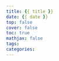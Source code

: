```yaml
---
title: {{ title }}
date: {{ date }}
top: false
cover: false
toc: true
mathjax: false
tags:
categories:
---
```

